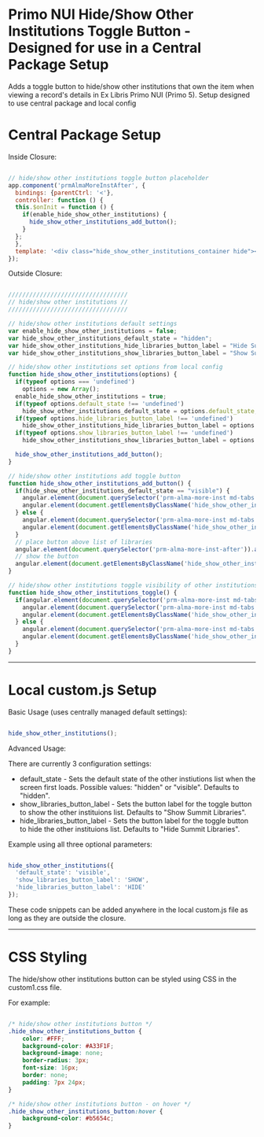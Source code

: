 # Primo NUI Hide/Show Other Institutions Toggle Button - Designed for use in a Central Package Setup

Adds a toggle button to hide/show other institutions that own the item when viewing a record's details in Ex Libris Primo NUI (Primo 5). Setup designed to use central package and local config


# Central Package Setup 

Inside Closure:

```js

// hide/show other institutions toggle button placeholder
app.component('prmAlmaMoreInstAfter', {
  bindings: {parentCtrl: '<'},
  controller: function () {
  this.$onInit = function () {
    if(enable_hide_show_other_institutions) {
      hide_show_other_institutions_add_button();
    }
  };
  },
  template: '<div class="hide_show_other_institutions_container hide"></div>'
});

```

Outside Closure:

```js

//////////////////////////////////
// hide/show other institutions //
//////////////////////////////////

// hide/show other institutions default settings
var enable_hide_show_other_institutions = false;
var hide_show_other_institutions_default_state = "hidden";
var hide_show_other_institutions_hide_libraries_button_label = "Hide Summit Libraries";
var hide_show_other_institutions_show_libraries_button_label = "Show Summit Libraries";

// hide/show other institutions set options from local config
function hide_show_other_institutions(options) {
  if(typeof options === 'undefined')
    options = new Array();
  enable_hide_show_other_institutions = true;
  if(typeof options.default_state !== 'undefined')
    hide_show_other_institutions_default_state = options.default_state;
  if(typeof options.hide_libraries_button_label !== 'undefined')
    hide_show_other_institutions_hide_libraries_button_label = options.hide_libraries_button_label;
  if(typeof options.show_libraries_button_label !== 'undefined')
    hide_show_other_institutions_show_libraries_button_label = options.show_libraries_button_label;

  hide_show_other_institutions_add_button();
}

// hide/show other institutions add toggle button
function hide_show_other_institutions_add_button() {
  if(hide_show_other_institutions_default_state == "visible") {
    angular.element(document.querySelector('prm-alma-more-inst md-tabs')).removeClass("hide");
    angular.element(document.getElementsByClassName('hide_show_other_institutions_container')).html('<button class="hide_show_other_institutions_button" onclick="hide_show_other_institutions_toggle()">'+hide_show_other_institutions_hide_libraries_button_label+'</button>');
  } else {
    angular.element(document.querySelector('prm-alma-more-inst md-tabs')).addClass("hide");
    angular.element(document.getElementsByClassName('hide_show_other_institutions_container')).html('<button class="hide_show_other_institutions_button" onclick="hide_show_other_institutions_toggle()">'+hide_show_other_institutions_show_libraries_button_label+'</button>');
  }
  // place button above list of libraries 
  angular.element(document.querySelector('prm-alma-more-inst-after')).after(angular.element(document.querySelector('prm-alma-more-inst md-tabs')));
  // show the button
  angular.element(document.getElementsByClassName('hide_show_other_institutions_container')).removeClass("hide");
}

// hide/show other institutions toggle visibility of other institutions list
function hide_show_other_institutions_toggle() {
  if(angular.element(document.querySelector('prm-alma-more-inst md-tabs')).hasClass("hide")) {
    angular.element(document.querySelector('prm-alma-more-inst md-tabs')).removeClass("hide");
    angular.element(document.getElementsByClassName('hide_show_other_institutions_button')).text(hide_show_other_institutions_hide_libraries_button_label);
  } else {
    angular.element(document.querySelector('prm-alma-more-inst md-tabs')).addClass("hide");
    angular.element(document.getElementsByClassName('hide_show_other_institutions_button')).text(hide_show_other_institutions_show_libraries_button_label);
  }
}

```

*************************	

# Local custom.js Setup


Basic Usage (uses centrally managed default settings):

```js

hide_show_other_institutions();

```

Advanced Usage:

There are currently 3 configuration settings:
* default_state - Sets the default state of the other instiutions list when the screen first loads. Possible values: "hidden" or "visible". Defaults to "hidden".
* show_libraries_button_label - Sets the button label for the toggle button to show the other instituions list. Defaults to "Show Summit Libraries".
* hide_libraries_button_label - Sets the button label for the toggle button to hide the other instituions list. Defaults to "Hide Summit Libraries".

Example using all three optional parameters:

```js

hide_show_other_institutions({
  'default_state': 'visible',
  'show_libraries_button_label': 'SHOW',
  'hide_libraries_button_label': 'HIDE'
});

```

These code snippets can be added anywhere in the local custom.js file as long as they are outside the closure.

***************

# CSS Styling

The hide/show other institutions button can be styled using CSS in the custom1.css file.

For example:

```css

/* hide/show other institutions button */
.hide_show_other_institutions_button {
    color: #FFF;
    background-color: #A33F1F;
    background-image: none;
    border-radius: 3px;
    font-size: 16px;
    border: none;
    padding: 7px 24px;
}

/* hide/show other institutions button - on hover */
.hide_show_other_institutions_button:hover {
    background-color: #b5654c;
}

```
